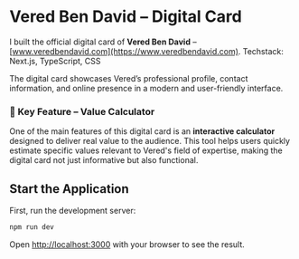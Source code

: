 # Vered Ben David – Digital Card

I built the official digital card of **Vered Ben David** – [www.veredbendavid.com](https://www.veredbendavid.com).
Techstack: Next.js, TypeScript, CSS

The digital card showcases Vered’s professional profile, contact information, and online presence in a modern and user-friendly interface.

### 🎯 Key Feature – Value Calculator

One of the main features of this digital card is an **interactive calculator** designed to deliver real value to the audience. This tool helps users quickly estimate specific values relevant to Vered's field of expertise, making the digital card not just informative but also functional.

## Start the Application

First, run the development server:

```bash
npm run dev
```

Open [http://localhost:3000](http://localhost:3000) with your browser to see the result.
